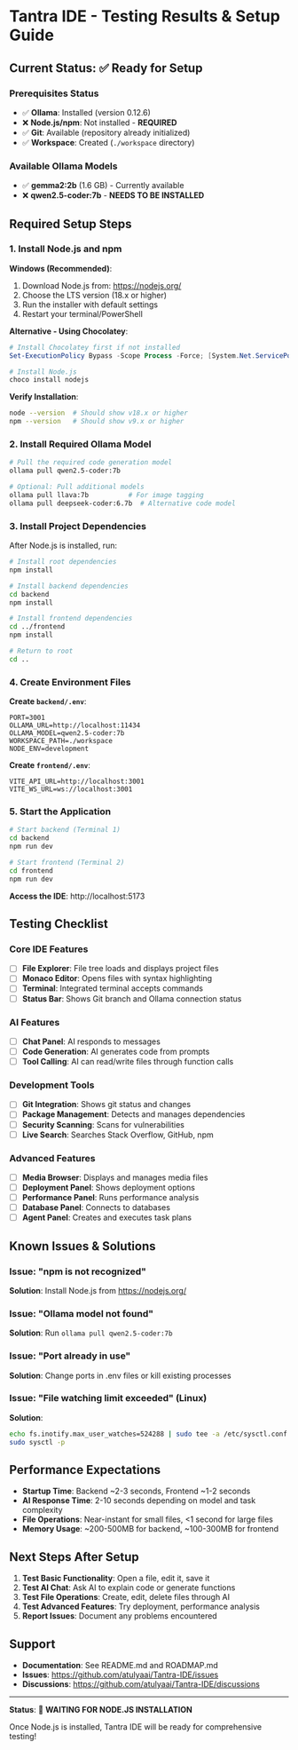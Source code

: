 # Tantra IDE - Testing Results & Setup Guide

## Current Status: ✅ Ready for Setup

### Prerequisites Status
- ✅ **Ollama**: Installed (version 0.12.6)
- ❌ **Node.js/npm**: Not installed - **REQUIRED**
- ✅ **Git**: Available (repository already initialized)
- ✅ **Workspace**: Created (`./workspace` directory)

### Available Ollama Models
- ✅ **gemma2:2b** (1.6 GB) - Currently available
- ❌ **qwen2.5-coder:7b** - **NEEDS TO BE INSTALLED**

## Required Setup Steps

### 1. Install Node.js and npm

**Windows (Recommended)**:
1. Download Node.js from: https://nodejs.org/
2. Choose the LTS version (18.x or higher)
3. Run the installer with default settings
4. Restart your terminal/PowerShell

**Alternative - Using Chocolatey**:
```powershell
# Install Chocolatey first if not installed
Set-ExecutionPolicy Bypass -Scope Process -Force; [System.Net.ServicePointManager]::SecurityProtocol = [System.Net.ServicePointManager]::SecurityProtocol -bor 3072; iex ((New-Object System.Net.WebClient).DownloadString('https://community.chocolatey.org/install.ps1'))

# Install Node.js
choco install nodejs
```

**Verify Installation**:
```bash
node --version  # Should show v18.x or higher
npm --version   # Should show v9.x or higher
```

### 2. Install Required Ollama Model

```bash
# Pull the required code generation model
ollama pull qwen2.5-coder:7b

# Optional: Pull additional models
ollama pull llava:7b          # For image tagging
ollama pull deepseek-coder:6.7b  # Alternative code model
```

### 3. Install Project Dependencies

After Node.js is installed, run:

```bash
# Install root dependencies
npm install

# Install backend dependencies
cd backend
npm install

# Install frontend dependencies
cd ../frontend
npm install

# Return to root
cd ..
```

### 4. Create Environment Files

**Create `backend/.env`**:
```env
PORT=3001
OLLAMA_URL=http://localhost:11434
OLLAMA_MODEL=qwen2.5-coder:7b
WORKSPACE_PATH=./workspace
NODE_ENV=development
```

**Create `frontend/.env`**:
```env
VITE_API_URL=http://localhost:3001
VITE_WS_URL=ws://localhost:3001
```

### 5. Start the Application

```bash
# Start backend (Terminal 1)
cd backend
npm run dev

# Start frontend (Terminal 2)
cd frontend
npm run dev
```

**Access the IDE**: http://localhost:5173

## Testing Checklist

### Core IDE Features
- [ ] **File Explorer**: File tree loads and displays project files
- [ ] **Monaco Editor**: Opens files with syntax highlighting
- [ ] **Terminal**: Integrated terminal accepts commands
- [ ] **Status Bar**: Shows Git branch and Ollama connection status

### AI Features
- [ ] **Chat Panel**: AI responds to messages
- [ ] **Code Generation**: AI generates code from prompts
- [ ] **Tool Calling**: AI can read/write files through function calls

### Development Tools
- [ ] **Git Integration**: Shows git status and changes
- [ ] **Package Management**: Detects and manages dependencies
- [ ] **Security Scanning**: Scans for vulnerabilities
- [ ] **Live Search**: Searches Stack Overflow, GitHub, npm

### Advanced Features
- [ ] **Media Browser**: Displays and manages media files
- [ ] **Deployment Panel**: Shows deployment options
- [ ] **Performance Panel**: Runs performance analysis
- [ ] **Database Panel**: Connects to databases
- [ ] **Agent Panel**: Creates and executes task plans

## Known Issues & Solutions

### Issue: "npm is not recognized"
**Solution**: Install Node.js from https://nodejs.org/

### Issue: "Ollama model not found"
**Solution**: Run `ollama pull qwen2.5-coder:7b`

### Issue: "Port already in use"
**Solution**: Change ports in .env files or kill existing processes

### Issue: "File watching limit exceeded" (Linux)
**Solution**: 
```bash
echo fs.inotify.max_user_watches=524288 | sudo tee -a /etc/sysctl.conf
sudo sysctl -p
```

## Performance Expectations

- **Startup Time**: Backend ~2-3 seconds, Frontend ~1-2 seconds
- **AI Response Time**: 2-10 seconds depending on model and task complexity
- **File Operations**: Near-instant for small files, <1 second for large files
- **Memory Usage**: ~200-500MB for backend, ~100-300MB for frontend

## Next Steps After Setup

1. **Test Basic Functionality**: Open a file, edit it, save it
2. **Test AI Chat**: Ask AI to explain code or generate functions
3. **Test File Operations**: Create, edit, delete files through AI
4. **Test Advanced Features**: Try deployment, performance analysis
5. **Report Issues**: Document any problems encountered

## Support

- **Documentation**: See README.md and ROADMAP.md
- **Issues**: https://github.com/atulyaai/Tantra-IDE/issues
- **Discussions**: https://github.com/atulyaai/Tantra-IDE/discussions

---

**Status**: 🚧 **WAITING FOR NODE.JS INSTALLATION**

Once Node.js is installed, Tantra IDE will be ready for comprehensive testing!
